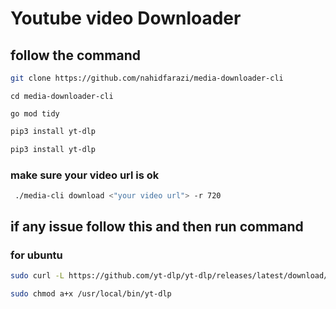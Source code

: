 # Youtube video Downloader

## follow the command

```sh
git clone https://github.com/nahidfarazi/media-downloader-cli
```
```
cd media-downloader-cli
```
```
go mod tidy
```
```sh
pip3 install yt-dlp
```
```sh
pip3 install yt-dlp
```
### make sure your video url is ok
```sh
 ./media-cli download <"your video url"> -r 720
```
## if any issue follow this and then run command
### for ubuntu

```sh
sudo curl -L https://github.com/yt-dlp/yt-dlp/releases/latest/download/yt-dlp -o /usr/local/bin/yt-dlp
```
```sh
sudo chmod a+x /usr/local/bin/yt-dlp
```
